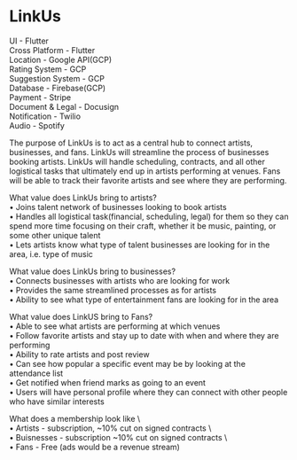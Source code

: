# LinkUs

UI - Flutter \
Cross Platform - Flutter \
Location - Google API(GCP) \
Rating System - GCP \
Suggestion System - GCP \
Database - Firebase(GCP) \
Payment - Stripe \
Document & Legal - Docusign \
Notification - Twilio \
Audio - Spotify 


The purpose of LinkUs is to act as a central hub to connect artists, businesses, and fans. LinkUs will streamline the process of businesses booking artists. LinkUs will handle scheduling, contracts, and all other logistical tasks that ultimately end up in artists performing at venues. Fans will be able to track their favorite artists and see where they are performing. 


What value does LinkUs bring to artists?   
•	Joins talent network of businesses looking to book artists \
•	Handles all logistical task(financial, scheduling, legal) for them so they can spend more time focusing on their craft, whether it be music, painting, or some other unique talent \
•	Lets artists know what type of talent businesses are looking for in the area, i.e. type of music 

What value does LinkUs bring to businesses? \
•	Connects businesses with artists who are looking for work \
•	Provides the same streamlined processes as for artists  \
•	Ability to see what type of entertainment fans are looking for in the area 

What value does LinkUS bring to Fans? \
•	Able to see what artists are performing at which venues \
•	Follow favorite artists and stay up to date with when and where they are performing \
•	Ability to rate artists and post review \
•	Can see how popular a specific event may be by looking at the attendance list \
•	Get notified when friend marks as going to an event \
•	Users will have personal profile where they can connect with other people who have similar interests

What does a membership look like \  
• Artists - subscription, ~10% cut on signed contracts \  
• Buisnesses - subscription ~10% cut on signed contracts \  
• Fans - Free (ads would be a revenue stream)
